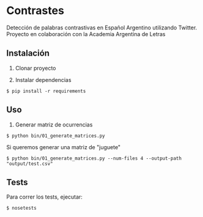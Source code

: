 # Contrastes

Detección de palabras contrastivas en Español Argentino utilizando Twitter. Proyecto en colaboración con la Academia Argentina de Letras


## Instalación

1. Clonar proyecto

2. Instalar dependencias

```
$ pip install -r requirements
```


## Uso

1. Generar matriz de ocurrencias

```
$ python bin/01_generate_matrices.py
```

Si queremos generar una matriz de "juguete"


```
$ python bin/01_generate_matrices.py --num-files 4 --output-path "output/test.csv"
```


## Tests

Para correr los tests, ejecutar:

```
$ nosetests
```

